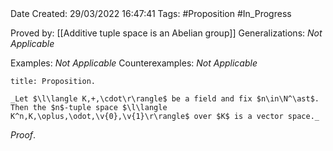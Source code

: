 <br />
<br />

Date Created: 29/03/2022 16:47:41
Tags: #Proposition #In_Progress

Proved by: [[Additive tuple space is an Abelian group]]
Generalizations: _Not Applicable_

Examples: _Not Applicable_
Counterexamples: _Not Applicable_

``` ad-Proposition
title: Proposition.

_Let $\l\langle K,+,\cdot\r\rangle$ be a field and fix $n\in\N^\ast$. Then the $n$-tuple space $\l\langle K^n,K,\oplus,\odot,\v{0},\v{1}\r\rangle$ over $K$ is a vector space._

```

_Proof_. 
